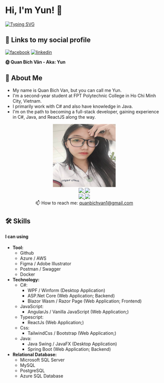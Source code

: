 # Hi, I'm Yun! 👋
[![Typing SVG](https://readme-typing-svg.demolab.com/?lines=Backend+Developer;Frontend+Developer;Data+Analytics;Full-Stack+Developer)](https://git.io/typing-svg)

## 🔗 Links to my social profile
[![facebook](https://img.shields.io/badge/facebook-1DA1F2?style=for-the-badge&logo=facebook&logoColor=white)](https://www.facebook.com/yunbiguan/)
[![linkedin](https://img.shields.io/badge/linkedin-0A66C2?style=for-the-badge&logo=linkedin&logoColor=white)](https://www.linkedin.com/in/bích-vân-quan-5b773a214/)

**🌞 Quan Bích Vân - Aka: Yun**

## 🚀 About Me
- My name is Quan Bich Van, but you can call me Yun.
- I'm a second-year student at FPT Polytechnic College in Ho Chi Minh City, Vietnam.
- I primarily work with C# and also have knowledge in Java.
- I'm on the path to becoming a full-stack developer, gaining experience in C#, Java, and ReactJS along the way.

<div align='center'>
   <kbd>
       <img alt="Avatar" src="herobannerpotj.png" height="200" width="200"/>
   </kbd>
</div>
<div align='center'>
   <a href="https://github-readme-stats.vercel.app/api?username=quanbichvan2&show_icons=true&count_private=true">
       <img height=150 src="https://github-readme-stats.vercel.app/api?username=quanbichvan2&show_icons=true&count_private=true"/>
   </a>
   <a href="https://github.com/romankh3/github-readme-stats">
       <img height=150 src="https://github-readme-stats.vercel.app/api/top-langs/?username=romankh3&layout=compact"/>
   </a>
</div>

<div align='center'>
   <a href="https://www.linkedin.com/in/bích-vân-quan-5b773a214/">
       <img src="https://img.shields.io/badge/linkedin-%230077B5.svg?&style=for-the-badge&logo=linkedin&logoColor=white"/>
   </a>
   <a href="https://www.facebook.com/yunbiguan/">
       <img src="https://img.shields.io/badge/Facebook-1877F2?style=for-the-badge&logo=facebook&logoColor=white"/>
   </a>
</div>
<div align='center'>
   📫 How to reach me: <a href='mailto:quanbichvan1@gmail.com'>quanbichvan1@gmail.com</a>
</div>

## 🛠 Skills
#### I can using
- **Tool:**
    + Github
    + Azure / AWS
    + Figma / Adobe Illustrator
    + Postman / Swagger
    + Docker
- **Technology:**
    + C#:
        + WPF / Winform (Desktop Application)
        + ASP.Net Core (Web Application; Backend)
        + Blazor Wasm / Razor Page (Web Application; Frontend)
    + JavaScript: 
        + AngularJs / Vanilla JavaScript (Web Application;)
    + Typescript:
        + ReactJs (Web Application;)
    + Css:
        + TailwindCss / Bootstrap (Web Application;)
    + Java:
        + Java Swing / JavaFX (Desktop Application)
        + Spring Boot (Web Application; Backend)
- **Relational Database:**
    + Microsoft SQL Server
    + MySQL
    + PostgreSQL
    + Azure SQL Database

<!--
**quanbichvan2/quanbichvan2** is a ✨ _special_ ✨ repository because its `README.md` (this file) appears on your GitHub profile.

Here are some ideas to get you started:

- 🔭 I’m currently working on ...
- 🌱 I’m currently learning ...
- 👯 I’m looking to collaborate on ...
- 🤔 I’m looking for help with ...
- 💬 Ask me about ...
- 📫 How to reach me: ...
- 😄 Pronouns: ...
- ⚡ Fun fact: ...
-->
